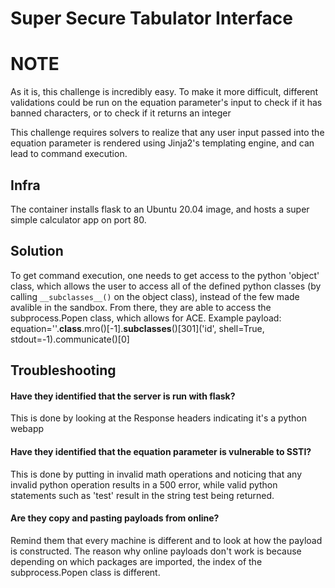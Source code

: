 # Super Secure Tabulator Interface

# NOTE
As it is, this challenge is incredibly easy. To make it more difficult, different validations could be run on the equation parameter's input to check if it has banned characters, or to check if it returns an integer

This challenge requires solvers to realize that any user input passed into the equation parameter is rendered using Jinja2's templating engine, and can lead to command execution.

## Infra

The container installs flask to an Ubuntu 20.04 image, and hosts a super simple calculator app on port 80. 

## Solution

To get command execution, one needs to get access to the python 'object' class, which allows the user to access all of the defined python classes (by calling `__subclasses__()` on the object class), instead of the few made avalible in the sandbox. From there, they are able to access the subprocess.Popen class, which allows for ACE.
Example payload:
equation=''.__class__.mro()[-1].__subclasses__()[301]('id', shell=True, stdout=-1).communicate()[0]

## Troubleshooting

#### Have they identified that the server is run with flask?
This is done by looking at the Response headers indicating it's a python webapp

#### Have they identified that the equation parameter is vulnerable to SSTI?
This is done by putting in invalid math operations and noticing that any invalid python operation results in a 500 error, while valid python statements such as 'test' result in the string test being returned.

#### Are they copy and pasting payloads from online?
Remind them that every machine is different and to look at how the payload is constructed. The reason why online payloads don't work is because depending on which packages are imported, the index of the subprocess.Popen class is different.